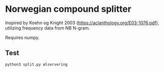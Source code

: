# Norwegian compound splitter

Inspired by Koehn og Knight 2003 (https://aclanthology.org/E03-1076.pdf), utilizing frequency data from NB N-gram.

Requires numpy.

## Test

```bash
python3 split.py ølservering
```
